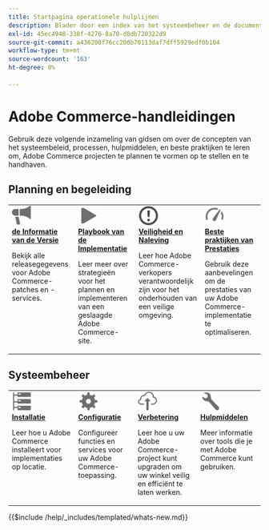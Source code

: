 ```yaml
---
title: Startpagina operationele hulplijnen
description: Blader door een index van het systeembeheer en de documentatie van het operationele product van Adobe Commerce.
exl-id: 45ec4948-338f-4276-8a70-d0db720322d9
source-git-commit: a436200f76cc200b70113daf7dff5929edf0b104
workflow-type: tm+mt
source-wordcount: '163'
ht-degree: 0%

---
```



# Adobe Commerce-handleidingen

Gebruik deze volgende inzameling van gidsen om over de concepten van het systeembeleid, processen, hulpmiddelen, en beste praktijken te leren om, Adobe Commerce projecten te plannen te vormen op te stellen en te handhaven.

## Planning en begeleiding

<table>
<tr>
  <td valign="top">
    <a href="../release/release-notes/overview.md">
      <img alt="Gegevens vrijgeven" src="../assets/icons/promote.svg" width="40"/>
    </a>
    <div>
      <a href="../release/release-notes/overview.md"><strong> de Informatie van de Versie </strong></a>
      <p>Bekijk alle releasegegevens voor Adobe Commerce-patches en -services.</p>
    </div>
  </td>
    <td valign="top">
    <a href="../implementation-playbook/overview.md">
      <img alt="Implementatie" src="../assets/icons/play.svg" width="40"/>
    </a>
    <div>
      <a href="../implementation-playbook/overview.md"><strong> Playbook van de Implementatie </strong></a>
      <p>Leer meer over strategieën voor het plannen en implementeren van een geslaagde Adobe Commerce-site.</p>
    </div>
  </td>
  <td valign="top">
    <a href="../security-and-compliance/overview.md">
       <img alt="Enterprise" src="../assets/icons/alert-circle.svg" width="40"/>
    </a>
    <div>
      <a href="../security-and-compliance/overview.md"><strong> Veiligheid en Naleving </strong></a>
      <p>Leer hoe Adobe Commerce-verkopers verantwoordelijk zijn voor het onderhouden van een veilige omgeving.</p>
    </div>
  </td>
    <td valign="top">
    <a href="../performance/overview.md">
       <img alt="Prestaties" src="../assets/icons/gauge.svg" width="40"/>
    </a>
    <div>
      <a href="../performance/overview.md"><strong> Beste praktijken van Prestaties </strong></a>
      <p>Gebruik deze aanbevelingen om de prestaties van uw Adobe Commerce-implementatie te optimaliseren.</p>
    </div>
  </td>
</tr>
</table>

## Systeembeheer

<table>
<tr>
  <td valign="top">
    <a href="../installation/overview.md">
      <img alt="Installatie (op de locatie)" src="../assets/icons/servers.svg" width="40"/>
    </a>
    <div>
      <a href="../installation/overview.md"><strong> Installatie </strong></a>
      <p>Leer hoe u Adobe Commerce installeert voor implementaties op locatie.</p>
    </div>
  </td>
  <td valign="top">
    <a href="../configuration/overview.md">
      <img alt="Configuratie" src="../assets/icons/settings.svg" width="40"/>
    </a>
    <div>
      <a href="../configuration/overview.md"><strong> Configuratie </strong></a>
      <p>Configureer functies en services voor uw Adobe Commerce-toepassing.</p>
    </div>
  </td>
  <td valign="top">
    <a href="../upgrade/overview.md">
      <img alt="Upgrade" src="../assets/icons/upload-cloud.svg" width="40"/>
    </a>
    <div>
      <a href="../upgrade/overview.md"><strong> Verbetering </strong></a>
      <p>Leer hoe u uw Adobe Commerce-project kunt upgraden om uw winkel veilig en efficiënt te laten werken.</p>
    </div>
  </td>
  <td valign="top">
    <a href="../tools/overview.md">
       <img alt="Gereedschappen" src="../assets/icons/wrench.svg" width="40"/>
    </a>
    <div>
      <a href="../tools/overview.md"><strong> Hulpmiddelen </strong></a>
      <p>Meer informatie over tools die je met Adobe Commerce kunt gebruiken.</p>
    </div>
  </td>
</tr>
</table>

{{$include /help/_includes/templated/whats-new.md}}

<!-- Last updated from includes: 2025-09-12 20:40:55 -->
